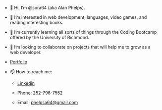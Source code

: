 - 👋 Hi, I’m @sora64 (aka Alan Phelps).
- 👀 I’m interested in web development, languages, video games, and reading interesting books.
- 🌱 I’m currently learning all sorts of things through the Coding Bootcamp offered by the University of Richmond.
- 💞️ I’m looking to collaborate on projects that will help me to grow as a web developer.
- [Portfolio](https://sora64.github.io/phelps-portfolio-yes-indeed/)
- 📫 How to reach me: 

    - [Linkedin](https://www.linkedin.com/in/alan-phelps-43ab57b6)

    - Phone: 252-796-7552  

    - Email: [phelpsa64@gmail.com](mailto:phelpsa64@gmail.com)

<!---
sora64/sora64 is a ✨ special ✨ repository because its `README.md` (this file) appears on your GitHub profile.
You can click the Preview link to take a look at your changes.
--->
